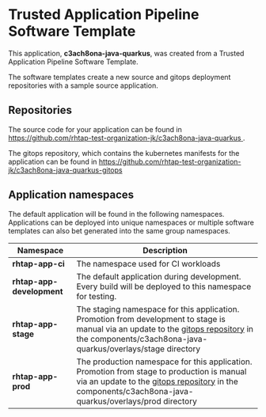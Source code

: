 # Trusted Application Pipeline Software Template

This application, **c3ach8ona-java-quarkus**, was created from a Trusted Application Pipeline Software Template.

The software templates create a new source and gitops deployment repositories with a sample source application. 

## Repositories

The source code for your application can be found in [https://github.com/rhtap-test-organization-jk/c3ach8ona-java-quarkus ](https://github.com/rhtap-test-organization-jk/c3ach8ona-java-quarkus ).
 
The gitops repository, which contains the kubernetes manifests for the application can be found in 
[https://github.com/rhtap-test-organization-jk/c3ach8ona-java-quarkus-gitops ](https://github.com/rhtap-test-organization-jk/c3ach8ona-java-quarkus-gitops ) 

## Application namespaces 

The default application will be found in the following namespaces. Applications can be deployed into unique namespaces or multiple software templates can also bet generated into the same group namespaces.  

|  Namespace   |  Description   |  
| -------- | -------- |
| **rhtap-app-ci** | The namespace used for CI workloads |
| **rhtap-app-development** | The default application during development. Every build will be deployed to this namespace for testing. |
| **rhtap-app-stage** | The staging namespace for this application. Promotion from development to stage is manual via an update to the [gitops repository](https://github.com/rhtap-test-organization-jk/c3ach8ona-java-quarkus-gitops ) in the components/c3ach8ona-java-quarkus/overlays/stage directory |
| **rhtap-app-prod** | The production namespace for this application. Promotion from stage to production is manual via an update to the [gitops repository](https://github.com/rhtap-test-organization-jk/c3ach8ona-java-quarkus-gitops ) in the components/c3ach8ona-java-quarkus/overlays/prod directory |